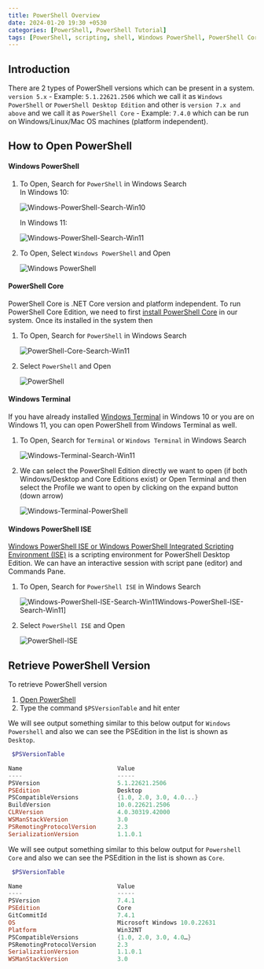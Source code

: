 ```yaml
---
title: PowerShell Overview
date: 2024-01-20 19:30 +0530
categories: [PowerShell, PowerShell Tutorial]
tags: [PowerShell, scripting, shell, Windows PowerShell, PowerShell Core, PowerShell Tutorial]
---
```


## Introduction

There are 2 types of PowerShell versions which can be present in a system. `version 5.x` - Example: `5.1.22621.2506` which we call it as `Windows PowerShell` or `PowerShell Desktop Edition` and other is `version 7.x and above` and we call it as `PowerShell Core` - Example: `7.4.0` which can be run on Windows/Linux/Mac OS machines (platform independent).

## How to Open PowerShell

#### Windows PowerShell

1. To Open, Search for `PowerShell` in Windows Search   
    In Windows 10:

    ![Windows-PowerShell-Search-Win10][Windows-PowerShell-Search-Win10]
    
    In Windows 11:

    ![Windows-PowerShell-Search-Win11][Windows-PowerShell-Search-Win11]

2. To Open, Select `Windows PowerShell` and Open

    ![Windows PowerShell][Windows PowerShell]

#### PowerShell Core

PowerShell Core is .NET Core version and platform independent. To run PowerShell Core Edition, we need to first [install PowerShell Core](https://learn.microsoft.com/en-us/powershell/scripting/install/installing-powershell?view=powershell-7.4) in our system. Once its installed in the system then 

1. To Open, Search for `PowerShell` in Windows Search   

    ![PowerShell-Core-Search-Win11][PowerShell-Core-Search-Win11]

2. Select `PowerShell` and Open

    ![PowerShell][PowerShell]

#### Windows Terminal

If you have already installed [Windows Terminal](https://github.com/microsoft/terminal) in Windows 10 or you are on Windows 11, you can open PowerShell from Windows Terminal as well.

1. To Open, Search for `Terminal` or `Windows Terminal` in Windows Search

    ![Windows-Terminal-Search-Win11][Windows-Terminal-Search-Win11]

2. We can select the PowerShell Edition directly we want to open (if both Windows/Desktop and Core Editions exist) or Open Terminal and then select the Profile we want to open by clicking on the expand button (down arrow)

    ![Windows-Terminal-PowerShell][Windows-Terminal-PowerShell]


#### Windows PowerShell ISE

[Windows PowerShell ISE or Windows PowerShell Integrated Scripting Environment (ISE)](https://learn.microsoft.com/en-us/powershell/scripting/windows-powershell/ise/introducing-the-windows-powershell-ise?view=powershell-7.4) is a scripting environment for PowerShell Desktop Edition. We can have an interactive session with script pane (editor) and Commands Pane.

1. To Open, Search for `PowerShell ISE` in Windows Search   

    ![Windows-PowerShell-ISE-Search-Win11]Windows-PowerShell-ISE-Search-Win11]

2. Select `PowerShell ISE` and Open

    ![PowerShell-ISE][PowerShell-ISE]


## Retrieve PowerShell Version

To retrieve PowerShell version
1. [Open PowerShell](#how-to-open-powershell)
3. Type the command `$PSVersionTable` and hit enter

We will see output something similar to this below output for `Windows Powershell` and also we can see the PSEdition in the list is shown as `Desktop`.

``` powershell
 $PSVersionTable

Name                           Value
----                           -----
PSVersion                      5.1.22621.2506
PSEdition                      Desktop
PSCompatibleVersions           {1.0, 2.0, 3.0, 4.0...}
BuildVersion                   10.0.22621.2506
CLRVersion                     4.0.30319.42000
WSManStackVersion              3.0
PSRemotingProtocolVersion      2.3
SerializationVersion           1.1.0.1
```

We will see output something similar to this below output for `Powershell Core` and also we can see the PSEdition in the list is shown as `Core`.

```powershell
 $PSVersionTable

Name                           Value
----                           -----
PSVersion                      7.4.1
PSEdition                      Core
GitCommitId                    7.4.1
OS                             Microsoft Windows 10.0.22631
Platform                       Win32NT
PSCompatibleVersions           {1.0, 2.0, 3.0, 4.0…}
PSRemotingProtocolVersion      2.3
SerializationVersion           1.1.0.1
WSManStackVersion              3.0
```


<!-- Reference Images -->
[Windows PowerShell]: /assets/img/2024-01-20-HowTo-PowerShell/Windows-PowerShell.png
[Windows-PowerShell-Search-Win10]: /assets/img/2024-01-20-HowTo-PowerShell/Windows-PowerShell-Search-Win10.png
[Windows-PowerShell-Search-Win11]: /assets/img/2024-01-20-HowTo-PowerShell/Windows-PowerShell-Search-Win11.png
[PowerShell-Core-Search-Win11]: /assets/img/2024-01-20-HowTo-PowerShell/PowerShell-Core-Search-Win11.png
[PowerShell]: /assets/img/2024-01-20-HowTo-PowerShell/PowerShell-Core.png
[Windows-Terminal-Search-Win11]: /assets/img/2024-01-20-HowTo-PowerShell/Windows-Terminal-Search-Win11.png
[Windows-Terminal-PowerShell]: /assets/img/2024-01-20-HowTo-PowerShell/Windows-Terminal-PowerShell.png
[Windows-PowerShell-ISE-Search-Win11]: /assets/img/2024-01-20-HowTo-PowerShell/Windows-PowerShell-ISE-Search-Win11.png
[PowerShell-ISE]: /assets/img/2024-01-20-HowTo-PowerShell/PowerShell-ISE.png
